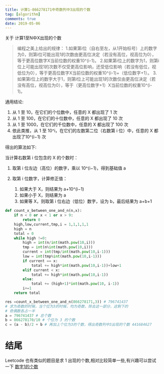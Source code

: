 ```yaml
---
title: 计算1-866278171中奇数列中3出现的个数
tag: [algorithm]
comments: true
date: 2019-05-06
---
```





关于 计算1至N中X出现的个数
> 编程之美上给出的规律：
1.如果第i位（自右至左，从1开始标号）上的数字为0，则第i位可能出现1的次数由更高位决定（若没有高位，视高位为0），等于更高位数字X当前位数的权重10^(i-1)。
2.如果第i位上的数字为1，则第i位上可能出现1的次数不仅受更高位影响，还受低位影响（若没有低位，视低位为0），等于更高位数字X当前位数的权重10^(i-1)+（低位数字+1）。
3.如果第i位上的数字大于1，则第i位上可能出现1的次数仅由更高位决定（若没有高位，视高位为0），等于（更高位数字+1）X当前位数的权重10^(i-1)。

通用结论:
1. 从 1 至 10，在它们的个位数中，任意的 X 都出现了 1 次
2. 从 1 至 100，在它们的十位数中，任意的 X 都出现了 10 次
3. 从 1 至 1000，在它们的千位数中，任意的 X 都出现了 100 次
4. 依此类推，从 1 至 10^i，在它们的左数第二位（右数第 i 位）中，任意的 X 都出现了10^(i−1) 次

得出的算法如下:

当计算右数第 i 位包含的 X 的个数时：

1.  取第 i 位左边（高位）的数字，乘以 10^(i−1)，得到基础值 a

2. 取第 i 位数字，计算修正值：
    1. 如果大于 X，则结果为 a+10^(i−1)
    2. 如果小于 X，则结果为 a
    3. 如果等 X，则取第 i 位右边（低位）数字，设为 b，最后结果为 a+b+1

```python
def count_x_between_one_and_n(n,x):
    if n < 0 or x < 1 or x > 9:
        return 0
    high,low,current,tmp,i = 1,1,1,1,1
    high = n
    total = 0
    while high !=0:
        high = int(n/int(math.pow(10,i)))
        tmp = int(n%int(math.pow(10,i)))
        current = int(tmp/int(math.pow(10,i-1)))
        low = int(tmp%int(math.pow(10,i-1)))
        if current == x:
            total += high*int(math.pow(10,i-1))+low+1
        elif current < x:
            total += high*int(math.pow(10,i-1))
        else:
            total += (high+1)*int(math.pow(10, i-1))
        i+=1
    return total

res =count_x_between_one_and_n(866278171,3)) # 796741437
# 求为奇数的时候，当个位为3的时候，均为奇数，除去这一部分，这剩下的
# 奇偶数各占一半
a = 796741437 # 总个数
b = 866278170/10 # 个位为 3 的个数
c = (a - b)/2 + b # 再加上个位为3的个数，得出奇数列中3出现的个数 441684627
```

# 结尾

Leetcode 也有类似的题目是求 1 出现的个数,相对比较简单一些,有兴趣可以尝试一下 [数字1的个数](https://leetcode-cn.com/problems/number-of-digit-one/)
